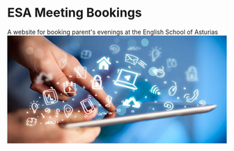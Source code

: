 # ESA Meeting Bookings

A website for booking parent's evenings at the English School of Asturias
![Booking an appointment](images/booking.jpg)

